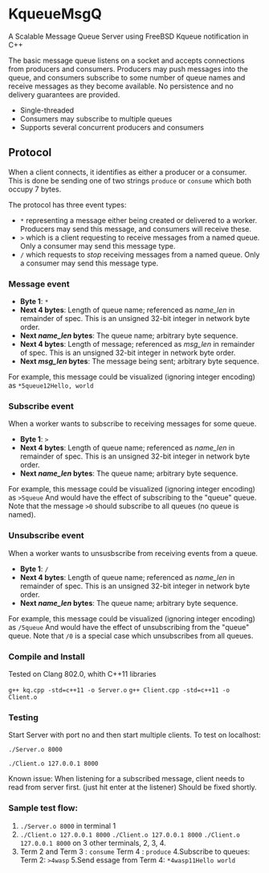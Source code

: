 # KqueueMsgQ
A Scalable Message Queue Server using FreeBSD Kqueue notification in C++

The basic message queue listens on a socket and accepts connections from producers and consumers. Producers may push messages into the queue, and consumers subscribe to some number of queue names and receive messages as they become available. No persistence and no delivery guarantees are provided.

* Single-threaded
* Consumers may subscribe to multiple queues
* Supports several concurrent producers and consumers

## Protocol

When a client connects, it identifies as either a producer or a consumer. This is done be sending one of two strings `produce` or `consume` which both occupy 7 bytes.

The protocol has three event types:
- `*` representing a message either being created or delivered to a worker. Producers may send this message, and consumers will receive these.
- `>` which is a client requesting to receive messages from a named queue. Only a consumer may send this message type.
- `/` which requests to *stop* receiving messages from a named queue. Only a consumer may send this message type.

### Message event
- **Byte 1**: `*`
- **Next 4 bytes**: Length of queue name; referenced as *name_len* in remainder of spec. This is an unsigned 32-bit integer in network byte order.
- **Next *name_len* bytes**: The queue name; arbitrary byte sequence.
- **Next 4 bytes**: Length of message; referenced as *msg_len* in remainder of spec. This is an unsigned 32-bit integer in network byte order.
- **Next *msg_len* bytes**: The message being sent; arbitrary byte sequence.

For example, this message could be visualized (ignoring integer encoding) as
`*5queue12Hello, world`

### Subscribe event
When a worker wants to subscribe to receiving messages for some queue.

- **Byte 1**: `>`
- **Next 4 bytes**: Length of queue name; referenced as *name_len* in remainder of spec. This is an unsigned 32-bit integer in network byte order.
- **Next *name_len* bytes**: The queue name; arbitrary byte sequence.

For example, this message could be visualized (ignoring integer encoding) as
`>5queue`
And would have the effect of subscribing to the "queue" queue. Note that the message `>0` should subscribe to all queues (no queue is named).

### Unsubscribe event
When a worker wants to unsusbscribe from receiving events from a queue.

- **Byte 1**: `/`
- **Next 4 bytes**: Length of queue name; referenced as *name_len* in remainder of spec. This is an unsigned 32-bit integer in network byte order.
- **Next *name_len* bytes**: The queue name; arbitrary byte sequence.

For example, this message could be visualized (ignoring integer encoding) as
`/5queue`
And would have the effect of unsubscribing from the "queue" queue. Note that `/0` is a special case which unsubscribes from all queues.

### Compile and Install
Tested on Clang 802.0, whith C++11 libraries

`g++ kq.cpp -std=c++11 -o Server.o`
`g++ Client.cpp -std=c++11 -o Client.o`

### Testing
Start Server with port no and then start multiple clients. To test on localhost:

`./Server.o 8000`

`./Client.o 127.0.0.1 8000`

Known issue: When listening for a subscribed message, client needs to read from server first. (just hit enter at the listener) Should be fixed shortly.

### Sample test flow:
1. `./Server.o 8000` in terminal 1
2. `./Client.o 127.0.0.1 8000` `./Client.o 127.0.0.1 8000` `./Client.o 127.0.0.1 8000` on 3 other terminals, 2, 3, 4.
3. Term 2  and Term 3 : `consume` Term 4 : `produce`
4.Subscribe to queues: Term 2: `>4wasp` 
5.Send essage from Term 4: `*4wasp11Hello world `




